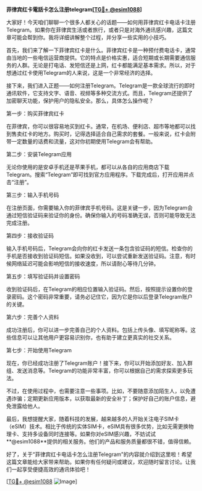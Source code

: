 **菲律宾红卡電話卡怎么注册telegram[[TG💪+ @esim1088](https://t.me/s/esim1088)]**

大家好！今天咱们聊聊一个很多人都关心的话题——如何用菲律宾红卡电话卡注册Telegram。如果你在菲律宾生活或者旅行，或者只是对海外通讯感兴趣，这篇文章可能会帮到你。我将详细讲解整个过程，并分享一些实用的小技巧。

首先，我们来了解一下菲律宾红卡是什么。菲律宾红卡是一种预付费电话卡，通常由当地的一些电信运营商提供。它的特点是价格实惠，适合短期或长期需要通信服务的人群。无论是打电话、发短信还是上网，红卡都能满足基本需求。所以，对于想通过红卡使用Telegram的人来说，这是一个非常经济的选择。

接下来，我们进入正题——如何注册Telegram。Telegram是一款全球流行的即时通讯软件，它支持文字、语音、视频等多种交流方式。而且，Telegram还提供了加密聊天功能，保护用户的隐私安全。那么，具体怎么操作呢？

第一步：购买菲律宾红卡

在菲律宾，你可以很容易地买到红卡。通常，在机场、便利店、超市等地都可以找到售卖红卡的地方。购买时，记得选择适合自己需求的套餐。一般来说，红卡会附带一定数量的话费和流量，这对你初期使用Telegram会有帮助。

第二步：安装Telegram应用

无论你使用的是安卓手机还是苹果手机，都可以从各自的应用商店下载Telegram。搜索“Telegram”即可找到官方应用程序。下载完成后，打开应用并点击“注册”。

第三步：输入手机号码

在注册页面，你需要输入你的菲律宾手机号码。这是关键一步，因为Telegram会通过短信验证码来验证你的身份。确保你输入的号码准确无误，否则可能导致无法完成注册。

第四步：接收验证码

输入手机号码后，Telegram会向你的红卡发送一条包含验证码的短信。检查你的手机是否接收到验证码短信。如果没收到，可以尝试重新发送验证码。注意，有时候网络延迟可能会影响短信的接收速度，所以请耐心等待几分钟。

第五步：填写验证码并设置密码

收到验证码后，在Telegram的相应位置输入验证码。然后，按照提示设置你的登录密码。这个密码非常重要，请务必记住它，因为它是你以后登录Telegram账户的关键。

第六步：完善个人资料

成功注册后，你可以进一步完善自己的个人资料。包括上传头像、填写昵称等。这些信息可以让其他用户更容易识别你，也有助于建立更真实的社交关系。

第七步：开始使用Telegram

现在，你已经成功注册了Telegram账户！接下来，你可以开始添加好友、加入群组、发送消息等。Telegram的功能非常丰富，你可以根据自己的需求探索更多玩法。

不过，在使用过程中，也需要注意一些事项。比如，不要随意添加陌生人，以免遭遇诈骗；定期更新应用版本，以获取最新的安全补丁；保护好自己的账户信息，避免泄露给他人。

最后，我想提醒大家，随着科技的发展，越来越多的人开始关注电子SIM卡（eSIM）技术。相比于传统的实体SIM卡，eSIM具有很多优势，比如无需更换物理卡、支持多设备同时连接等。如果你对eSIM感兴趣，不妨试试**@esim1088**提供的相关服务。他们的产品和服务质量都很不错，值得信赖。

好了，关于“菲律宾红卡电话卡怎么注册Telegram”的内容就介绍到这里啦！希望这篇文章能给大家带来帮助。如果你有任何疑问或建议，欢迎随时留言讨论。让我们一起享受便捷高效的通讯体验吧！

[[TG💪+ @esim1088](https://t.me/s/esim1088) ![Image](https://i.postimg.cc/4NQfJmqS/Snipaste-2025-05-13-00-14-12.png)]